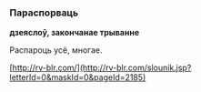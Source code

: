 ### Параспорваць
**дзеяслоў, закончанае трыванне**

Распароць усё, многае.

<a rel="author">[http://rv-blr.com/](http://rv-blr.com/slounik.jsp?letterId=0&maskId=0&pageId=2185)</a>
